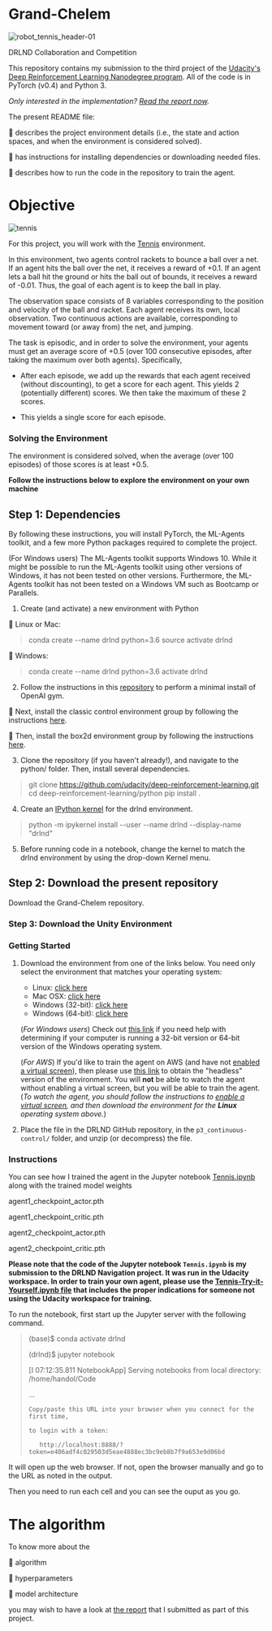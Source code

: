 # Grand-Chelem
![robot_tennis_header-01](https://user-images.githubusercontent.com/39020690/64225876-48f11780-ceab-11e9-8e36-f4e2ed5f3084.png)

DRLND Collaboration and Competition

This repository contains my submission to the third project of the [Udacity's Deep Reinforcement Learning Nanodegree program](https://www.udacity.com/course/deep-reinforcement-learning-nanodegree--nd893).
All of the code is in PyTorch (v0.4) and Python 3. 

*Only interested in the implementation? [Read the report now](https://github.com/SabrinaPalis/Grand-Chelem/blob/master/report.pdf).*

The present README file:

:small_blue_diamond: describes the project environment details (i.e., the state and action spaces, and when the environment is considered solved).

:small_blue_diamond: has instructions for installing dependencies or downloading needed files.

:small_blue_diamond: describes how to run the code in the repository to train the agent.


# Objective


![tennis](https://user-images.githubusercontent.com/39020690/64225910-6b833080-ceab-11e9-940e-be2597bf6b21.gif)

For this project, you will work with the [Tennis](https://github.com/Unity-Technologies/ml-agents/blob/master/docs/Learning-Environment-Examples.md#tennis) environment.

In this environment, two agents control rackets to bounce a ball over a net. If an agent hits the ball over the net, it receives a reward of +0.1. If an agent lets a ball hit the ground or hits the ball out of bounds, it receives a reward of -0.01. Thus, the goal of each agent is to keep the ball in play.

The observation space consists of 8 variables corresponding to the position and velocity of the ball and racket. Each agent receives its own, local observation. Two continuous actions are available, corresponding to movement toward (or away from) the net, and jumping.

The task is episodic, and in order to solve the environment, your agents must get an average score of +0.5 (over 100 consecutive episodes, after taking the maximum over both agents). Specifically,

* After each episode, we add up the rewards that each agent received (without discounting), to get a score for each agent. This yields 2 (potentially different) scores. We then take the maximum of these 2 scores.

* This yields a single score for each episode.

### Solving the Environment

The environment is considered solved, when the average (over 100 episodes) of those scores is at least +0.5.

**Follow the instructions below to explore the environment on your own machine**

## Step 1: Dependencies

By following these instructions, you will install PyTorch, the ML-Agents toolkit, and a few more Python packages required to complete the project.

(For Windows users) The ML-Agents toolkit supports Windows 10. While it might be possible to run the ML-Agents toolkit using other versions of Windows, it has not been tested on other versions. Furthermore, the ML-Agents toolkit has not been tested on a Windows VM such as Bootcamp or Parallels. 

1. Create (and activate) a new environment with Python

:small_blue_diamond: Linux or Mac:

> conda create --name drlnd python=3.6
> source activate drlnd

:small_blue_diamond: Windows:

> conda create --name drlnd python=3.6 
> activate drlnd

2. Follow the instructions in this [repository](https://github.com/openai/gym) to perform a minimal install of OpenAI gym.

:small_blue_diamond: Next, install the classic control environment group by following the instructions [here](https://github.com/openai/gym#classic-control).

:small_blue_diamond: Then, install the box2d environment group by following the instructions [here](https://github.com/openai/gym#box2d).

3. Clone the repository (if you haven't already!), and navigate to the python/ folder. Then, install several dependencies.

> git clone https://github.com/udacity/deep-reinforcement-learning.git
> cd deep-reinforcement-learning/python
> pip install .

4. Create an [IPython kernel](https://ipython.readthedocs.io/en/stable/install/kernel_install.html) for the drlnd environment.

> python -m ipykernel install --user --name drlnd --display-name "drlnd"

5. Before running code in a notebook, change the kernel to match the drlnd environment by using the drop-down Kernel menu.


## Step 2: Download the present repository

Download the Grand-Chelem repository.


### Step 3: Download the Unity Environment  

### Getting Started

1. Download the environment from one of the links below.  You need only select the environment that matches your operating system:
    - Linux: [click here](https://s3-us-west-1.amazonaws.com/udacity-drlnd/P3/Tennis/Tennis_Linux.zip)
    - Mac OSX: [click here](https://s3-us-west-1.amazonaws.com/udacity-drlnd/P3/Tennis/Tennis.app.zip)
    - Windows (32-bit): [click here](https://s3-us-west-1.amazonaws.com/udacity-drlnd/P3/Tennis/Tennis_Windows_x86.zip)
    - Windows (64-bit): [click here](https://s3-us-west-1.amazonaws.com/udacity-drlnd/P3/Tennis/Tennis_Windows_x86_64.zip)
    
    (_For Windows users_) Check out [this link](https://support.microsoft.com/en-us/help/827218/how-to-determine-whether-a-computer-is-running-a-32-bit-version-or-64) if you need help with determining if your computer is running a 32-bit version or 64-bit version of the Windows operating system.

    (_For AWS_) If you'd like to train the agent on AWS (and have not [enabled a virtual screen](https://github.com/Unity-Technologies/ml-agents/blob/master/docs/Training-on-Amazon-Web-Service.md)), then please use [this link](https://s3-us-west-1.amazonaws.com/udacity-drlnd/P3/Tennis/Tennis_Linux_NoVis.zip) to obtain the "headless" version of the environment.  You will **not** be able to watch the agent without enabling a virtual screen, but you will be able to train the agent.  (_To watch the agent, you should follow the instructions to [enable a virtual screen](https://github.com/Unity-Technologies/ml-agents/blob/master/docs/Training-on-Amazon-Web-Service.md), and then download the environment for the **Linux** operating system above._)


2. Place the file in the DRLND GitHub repository, in the `p3_continuous-control/` folder, and unzip (or decompress) the file. 

### Instructions

You can see how I trained the agent in the Jupyter notebook [Tennis.ipynb](https://github.com/SabrinaPalis/Grand-Chelem/blob/master/Tennis.ipynb) along with the trained model weights  

agent1_checkpoint_actor.pth 

agent1_checkpoint_critic.pth 

agent2_checkpoint_actor.pth 

agent2_checkpoint_critic.pth

**Please note that the code of the Jupyter notebook `Tennis.ipynb` is my submission to the DRLND Navigation project. It was run in the Udacity workspace. In order to train your own agent, please use the [Tennis-Try-it-Yourself.ipynb file](https://github.com/SabrinaPalis/Grand-Chelem/blob/master/Tennis-Try-it-Yourself.ipynb) that includes the proper indications for someone not using the Udacity workspace for training.** 

To run the notebook, first start up the Jupyter server with the following command.

> (base)$ conda activate drlnd
>
> (drlnd)$ jupyter notebook
>
> [I 07:12:35.811 NotebookApp] Serving notebooks from local directory: /home/handol/Code
>
> ...
>
>     Copy/paste this URL into your browser when you connect for the first time,
>
>     to login with a token:
>
>        http://localhost:8888/?token=e406adf4c029503d5eae4888ec3bc9eb8b7f9a653e9d06bd
>

It will open up the web browser. If not, open the browser manually and go to the URL as noted in the output.

Then you need to run each cell and you can see the ouput as you go.

# The algorithm

To know more about the 

:small_blue_diamond: algorithm 

:small_blue_diamond: hyperparameters

:small_blue_diamond: model architecture

you may wish to have a look at [the report](https://github.com/SabrinaPalis/Grand-Chelem/blob/master/report.pdf) that I submitted as part of this project.



